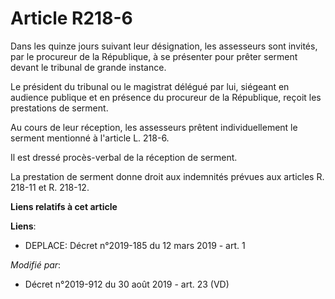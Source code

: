 # Article R218-6

Dans les quinze jours suivant leur désignation, les assesseurs sont invités, par le procureur de la République, à se
présenter pour prêter serment devant le tribunal de grande instance.

Le président du tribunal ou le magistrat délégué par lui, siégeant en audience publique et en présence du procureur de la
République, reçoit les prestations de serment.

Au cours de leur réception, les assesseurs prêtent individuellement le serment mentionné à l'article L. 218-6.

Il est dressé procès-verbal de la réception de serment.

La prestation de serment donne droit aux indemnités prévues aux articles R. 218-11 et R. 218-12.

**Liens relatifs à cet article**

**Liens**:

  - DEPLACE: Décret n°2019-185 du 12 mars 2019 - art. 1

_Modifié par_:

  - Décret n°2019-912 du 30 août 2019 - art. 23 (VD)
